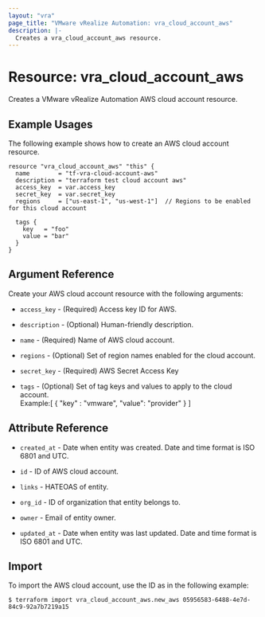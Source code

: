 ```yaml
---
layout: "vra"
page_title: "VMware vRealize Automation: vra_cloud_account_aws"
description: |-
  Creates a vra_cloud_account_aws resource.
---
```


# Resource: vra\_cloud\_account\_aws

Creates a VMware vRealize Automation AWS cloud account resource.

## Example Usages

The following example shows how to create an AWS cloud account resource.

```hcl
resource "vra_cloud_account_aws" "this" {
  name        = "tf-vra-cloud-account-aws"
  description = "terraform test cloud account aws"
  access_key  = var.access_key
  secret_key  = var.secret_key
  regions     = ["us-east-1", "us-west-1"]  // Regions to be enabled for this cloud account

  tags {
    key   = "foo"
    value = "bar"
  }
}
```

## Argument Reference

Create your AWS cloud account resource with the following arguments:

* `access_key` - (Required) Access key ID for AWS.

* `description` - (Optional) Human-friendly description.

* `name` - (Required) Name of AWS cloud account.

* `regions` - (Optional) Set of region names enabled for the cloud account.

* `secret_key` - (Required) AWS Secret Access Key

* `tags` - (Optional) Set of tag keys and values to apply to the cloud account.  
Example:[ { "key" : "vmware", "value": "provider" } ]



## Attribute Reference

* `created_at` - Date when entity was created. Date and time format is ISO 6801 and UTC.

* `id` - ID of AWS cloud account.

* `links` - HATEOAS of entity.

* `org_id` - ID of organization that entity belongs to.

* `owner` - Email of entity owner.
  
* `updated_at` - Date when entity was last updated. Date and time format is ISO 6801 and UTC.


## Import

To import the AWS cloud account, use the ID as in the following example:

`$ terraform import vra_cloud_account_aws.new_aws 05956583-6488-4e7d-84c9-92a7b7219a15`
